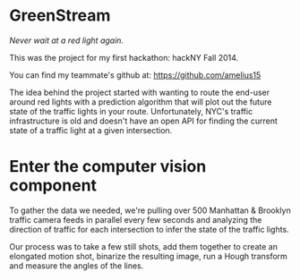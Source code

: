 # GreenStream
_Never wait at a red light again._

This was the project for my first hackathon: hackNY Fall 2014.

You can find my teammate's github at: https://github.com/amelius15

The idea behind the project started with wanting to route the end-user around red lights with a prediction algorithm that will plot out the future state of the traffic lights in your route. Unfortunately, NYC's traffic infrastructure is old and doesn't have an open API for finding the current state of a traffic light at a given intersection.

# Enter the computer vision component

To gather the data we needed, we're pulling over 500 Manhattan & Brooklyn traffic camera feeds in parallel every few seconds and analyzing the direction of traffic for each intersection to infer the state of the traffic lights. 

Our process was to take a few still shots, add them together to create an elongated motion shot, binarize the resulting image, run a Hough transform and measure the angles of the lines.
